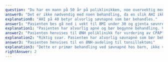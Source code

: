 ```yaml
---
question: "Du har en mann på 50 år på poliklinikken, noe overvektig med BMI på 33 kg/m2. Han er trøtt på dagtid og snorker en del. Nå har han fått gjort en nattlig søvnregistrering og han har med seg resultatet herfra. Den viser en apnø - hypopnø indeks (AHI) på 40. Pasienten lurer på om det er nødvendig med noen behandling for dette, og i tilfelle hva. Hva er rett tiltak?"
answer0: "Det er ikke nødvendig med noen behandling, da en slik AHI ikke indikerer noen søvnapné"
explanation0: "AHI på 40 betyr alvorlig søvnapné som bør behandles."
answer1: "Pasienten bes gå ned i vekt til BMI under 30 og gjenta søvnregistrering etter dette"
explanation1: "Pasienten har alvorlig apné og bør begynne behandling. Vektnedgang vil bare utgjøre en beskjeden bedring i AHI. Det vil bli lettere å gå ned i vekt når pasienten har fått effektiv behandling som gir mindre dagtrøtthet."
answer2: "Pasienten henvises til ØNH poliklinikk for vurdering av CPAP"
explanation2: "Riktig svar. Pasienten har alvorlig søvnapné som bør behandles, og kombinert med overvekt er CPAP førstevalg."
answer3: "Pasienten henvises til en ØNH-avdeling til tonsillektomi"
explanation3: "Dette er primær behandling ved søvnapné hos barn, ikke voksne."
rightAnswer: 2
---
```

